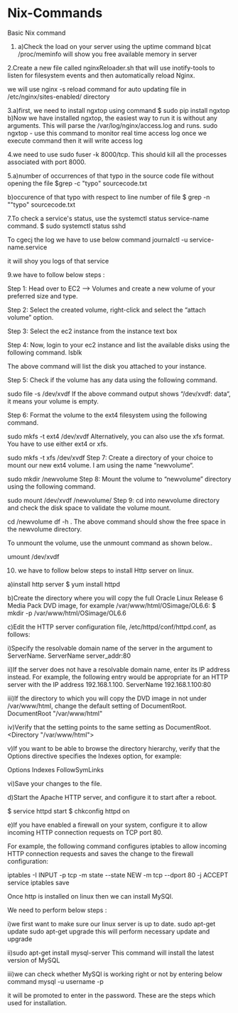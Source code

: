 # Nix-Commands
Basic Nix command

1. a)Check the load on your server using the uptime command
b)cat /proc/meminfo will show you free available memory in server

2.Create a new file called nginxReloader.sh that will use inotify-tools to listen for filesystem events and then automatically reload Nginx.

we will use nginx -s reload command for auto updating file in /etc/nginx/sites-enabled/ directory

3.a)first, we need to install ngxtop using command $ sudo pip install ngxtop
b)Now we have installed ngxtop, the easiest way to run it is without any arguments. This will parse the /var/log/nginx/access.log and runs.
sudo ngxtop - use this command to monitor real time access log
once we execute command then it will write access log

4.we need to use sudo fuser -k 8000/tcp. This should kill all the processes associated with port 8000.


5.a)number of occurrences of that typo in the source code file without opening the file
$grep -c "typo" sourcecode.txt

b)occurence of that typo with respect to line number of file
$ grep -n ""typo" sourcecode.txt


7.To check a service's status, use the systemctl status service-name command.
$ sudo systemctl status sshd

To cgecj the log we have to use below command
journalctl -u service-name.service

it will shoy you logs of that service

9.we have to follow below steps :

Step 1: Head over to EC2 –> Volumes and create a new volume of your preferred size and type.

Step 2: Select the created volume, right-click and select the “attach volume” option.

Step 3: Select the ec2 instance from the instance text box

Step 4: Now, login to your ec2 instance and list the available disks using the following command. lsblk

The above command will list the disk you attached to your instance.

Step 5: Check if the volume has any data using the following command.

sudo file -s /dev/xvdf
If the above command output shows “/dev/xvdf: data“, it means your volume is empty.

Step 6: Format the volume to the ext4 filesystem using the following command.

sudo mkfs -t ext4 /dev/xvdf
Alternatively, you can also use the xfs format. You have to use either ext4 or xfs.

 sudo mkfs -t xfs /dev/xvdf
Step 7: Create a directory of your choice to mount our new ext4 volume. I am using the name “newvolume“. 

sudo mkdir /newvolume
Step 8: Mount the volume to “newvolume” directory using the following command.

sudo mount /dev/xvdf /newvolume/
Step 9: cd into newvolume directory and check the disk space to validate the volume mount.

cd /newvolume
df -h .
The above command should show the free space in the newvolume directory.

To unmount the volume, use the unmount command as shown below..

umount /dev/xvdf

10. we have to follow below steps to install Http server on linux.

a)install http server
$ yum install httpd

b)Create the directory where you will copy the full Oracle Linux Release 6 Media Pack DVD image, for example /var/www/html/OSimage/OL6.6:
$ mkdir -p /var/www/html/OSimage/OL6.6

c)Edit the HTTP server configuration file, /etc/httpd/conf/httpd.conf, as follows:

i)Specify the resolvable domain name of the server in the argument to ServerName.
ServerName server_addr:80

ii)If the server does not have a resolvable domain name, enter its IP address instead. For example, the following entry would be appropriate for an HTTP server with the IP address 192.168.1.100.
ServerName 192.168.1.100:80

iii)If the directory to which you will copy the DVD image in not under /var/www/html, change the default setting of DocumentRoot.
DocumentRoot "/var/www/html"

iv)Verify that the <Directory> setting points to the same setting as DocumentRoot.
<Directory "/var/www/html">

v)If you want to be able to browse the directory hierarchy, verify that the Options directive specifies the Indexes option, for example:

Options Indexes FollowSymLinks

vi)Save your changes to the file.

d)Start the Apache HTTP server, and configure it to start after a reboot.

$ service httpd start
$ chkconfig httpd on

e)If you have enabled a firewall on your system, configure it to allow incoming HTTP connection requests on TCP port 80.

For example, the following command configures iptables to allow incoming HTTP connection requests and saves the change to the firewall configuration:

iptables -I INPUT -p tcp -m state --state NEW -m tcp --dport 80 -j ACCEPT
service iptables save

Once http is installed on linux then we can install MySQl.

We need to perform below steps :

i)we first want to make sure our linux server is up to date.
sudo apt-get update
sudo apt-get upgrade
this will perform necessary update and upgrade

ii)sudo apt-get install mysql-server
This command will install the latest version of MySQL

iii)we can check whether MySQl is working right or not by entering below command
mysql -u username -p

it will be promoted to enter in the password. These are the steps which used for installation.
